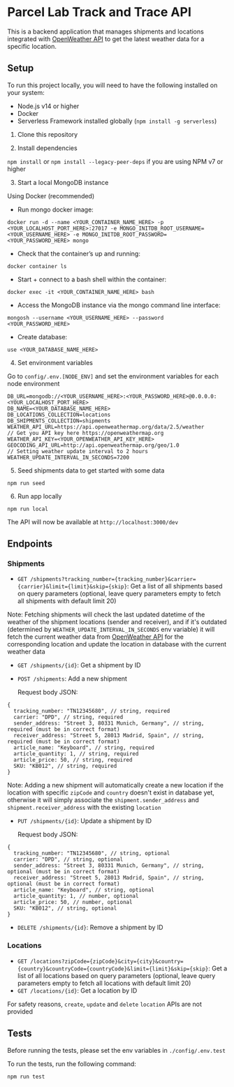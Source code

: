 # Parcel Lab Track and Trace API

This is a backend application that manages shipments and locations integrated with [OpenWeather API](https://openweathermap.org) to get the latest weather data for a specific location.

## Setup

To run this project locally, you will need to have the following installed on your system:

- Node.js v14 or higher
- Docker
- Serverless Framework installed globally (`npm install -g serverless`)

1. Clone this repository

2. Install dependencies

`npm install` or `npm install --legacy-peer-deps` if you are using NPM v7 or higher

3. Start a local MongoDB instance

Using Docker (recommended)

- Run mongo docker image:

```
docker run -d --name <YOUR_CONTAINER_NAME_HERE> -p <YOUR_LOCALHOST_PORT_HERE>:27017 -e MONGO_INITDB_ROOT_USERNAME=<YOUR_USERNAME_HERE> -e MONGO_INITDB_ROOT_PASSWORD=<YOUR_PASSWORD_HERE> mongo
```

- Check that the container’s up and running:

`docker container ls`

- Start + connect to a bash shell within the container:

`docker exec -it <YOUR_CONTAINER_NAME_HERE> bash`

- Access the MongoDB instance via the mongo command line interface:

`mongosh --username <YOUR_USERNAME_HERE> --password <YOUR_PASSWORD_HERE>`

- Create database:

`use <YOUR_DATABASE_NAME_HERE>`

4. Set environment variables

Go to `config/.env.[NODE_ENV]` and set the environment variables for each node environment

```
DB_URL=mongodb://<YOUR_USERNAME_HERE>:<YOUR_PASSWORD_HERE>@0.0.0.0:<YOUR_LOCALHOST_PORT_HERE>
DB_NAME=<YOUR_DATABASE_NAME_HERE>
DB_LOCATIONS_COLLECTION=locations
DB_SHIPMENTS_COLLECTION=shipments
WEATHER_API_URL=https://api.openweathermap.org/data/2.5/weather
// Get you API key here https://openweathermap.org
WEATHER_API_KEY=<YOUR_OPENWEATHER_API_KEY_HERE>
GEOCODING_API_URL=http://api.openweathermap.org/geo/1.0
// Setting weather update interval to 2 hours
WEATHER_UPDATE_INTERVAL_IN_SECONDS=7200
```

5. Seed shipments data to get started with some data

`npm run seed`

6. Run app locally

`npm run local`

The API will now be available at `http://localhost:3000/dev`

## Endpoints

### Shipments

- `GET /shipments?tracking_number={tracking_number}&carrier={carrier}&limit={limit}&skip={skip}`: Get a list of all shipments based on query parameters (optional, leave query parameters empty to fetch all shipments with default limit 20)

Note: Fetching shipments will check the last updated datetime of the weather of the shipment locations (sender and receiver), and if it's outdated (determined by `WEATHER_UPDATE_INTERVAL_IN_SECONDS` env variable) it will fetch the current weather data from [OpenWeather API](https://openweathermap.org) for the corresponding location and update the location in database with the current weather data

- `GET /shipments/{id}`: Get a shipment by ID

- `POST /shipments`: Add a new shipment

  Request body JSON:

```
{
  tracking_number: "TN12345680", // string, required
  carrier: "DPD", // string, required
  sender_address: "Street 3, 80331 Munich, Germany", // string, required (must be in correct format)
  receiver_address: "Street 5, 28013 Madrid, Spain", // string, required (must be in correct format)
  article_name: "Keyboard", // string, required
  article_quantity: 1, // string, required
  article_price: 50, // string, required
  SKU: "KB012", // string, required
}

```

Note: Adding a new shipment will automatically create a new location if the location with specific `zipCode` and `country` doesn't exist in database yet, otherwise it will simply associate the `shipment.sender_address` and `shipment.receiver_address` with the existing `location`

- `PUT /shipments/{id}`: Update a shipment by ID

  Request body JSON:

```
{
  tracking_number: "TN12345680", // string, optional
  carrier: "DPD", // string, optional
  sender_address: "Street 3, 80331 Munich, Germany", // string, optional (must be in correct format)
  receiver_address: "Street 5, 28013 Madrid, Spain", // string, optional (must be in correct format)
  article_name: "Keyboard", // string, optional
  article_quantity: 1, // number, optional
  article_price: 50, // number, optional
  SKU: "KB012", // string, optional
}
```

- `DELETE /shipments/{id}`: Remove a shipment by ID

### Locations

- `GET /locations?zipCode={zipCode}&city={city}&country={country}&countryCode={countryCode}&limit={limit}&skip={skip}`: Get a list of all locations based on query parameters (optional, leave query parameters empty to fetch all locations with default limit 20)
- `GET /locations/{id}`: Get a location by ID

For safety reasons, `create`, `update` and `delete` `location` APIs are not provided

## Tests

Before running the tests, please set the env variables in `./config/.env.test`

To run the tests, run the following command:

`npm run test`
